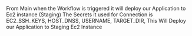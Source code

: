 From Main when the Workflow is triggered it will deploy our Application to Ec2 instance (Staging) The Secrets it used for Connection is EC2_SSH_KEYS, HOST_DNSS, USERNAME, TARGET_DIR, This Will Deploy our Application to Staging Ec2 Instance
